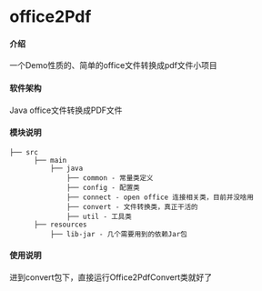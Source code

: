 # office2Pdf

#### 介绍
一个Demo性质的、简单的office文件转换成pdf文件小项目

#### 软件架构
Java office文件转换成PDF文件

#### 模块说明
  ```
  ├── src
        ├── main
            ├── java
                ├── common - 常量类定义
                ├── config - 配置类
                ├── connect - open office 连接相关类，目前并没啥用
                ├── convert - 文件转换类，真正干活的
                ├── util - 工具类
        ├── resources
            ├── lib-jar - 几个需要用到的依赖Jar包
  ```
#### 使用说明
进到convert包下，直接运行Office2PdfConvert类就好了